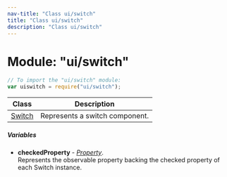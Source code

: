 ```yaml
---
nav-title: "Class ui/switch"
title: "Class ui/switch"
description: "Class ui/switch"
---
```

# Module: "ui/switch"

``` JavaScript
// To import the "ui/switch" module:
var uiswitch = require("ui/switch");
```

Class | Description
------|------------
[Switch](../../ui/switch/Switch.md) | Represents a switch component.

##### Variables
 - **checkedProperty** - [_Property_](../../ui/core/dependency-observable/Property.md).    
  Represents the observable property backing the checked property of each Switch instance.